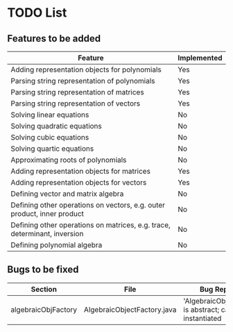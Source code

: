 # TODO List

## Features to be added

| Feature                                                                   | Implemented |
|---------------------------------------------------------------------------|-------------|
| Adding representation objects for polynomials                             | Yes         |
| Parsing string representation of polynomials                              | Yes         |
| Parsing string representation of matrices                                 | Yes         |
| Parsing string representation of vectors                                  | Yes         |
| Solving linear equations                                                  | No          |
| Solving quadratic equations                                               | No          |
| Solving cubic equations                                                   | No          |
| Solving quartic equations                                                 | No          |
| Approximating roots of polynomials                                        | No          |
| Adding representation objects for matrices                                | Yes         |
| Adding representation objects for vectors                                 | Yes         |
| Defining vector and matrix algebra                                        | No          |
| Defining other operations on vectors, e.g. outer product, inner product   | No          |
| Defining other operations on matrices, e.g. trace, determinant, inversion | No          |
|Defining polynomial algebra | No |


## Bugs to be fixed

| Section | File | Bug Report | Fixed |
| --- | --- | --- | --- |
| algebraicObjFactory | AlgebraicObjectFactory.java | 'AlgebraicObjFactory' is abstract; cannot be instantiated | No |